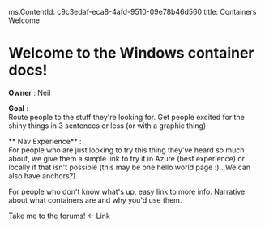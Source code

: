 ms.ContentId: c9c3edaf-eca8-4afd-9510-09e78b46d560
title: Containers Welcome


# Welcome to the Windows container docs!

**Owner** :  Neil

**Goal** :  
Route people to the stuff they're looking for.
Get people excited for the shiny things in 3 sentences or less (or with a graphic thing)


** Nav Experience** :  
For people who are just looking to try this thing they've heard so much about, we give them a simple link to try it in Azure (best experience) or locally if that isn't possible (this may be one hello world page :)...We can also have anchors?).

For people who don't know what's up, easy link to more info.  Narrative about what containers are and why you'd use them.

Take me to the forums! <- Link